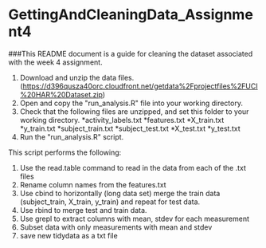 # GettingAndCleaningData_Assignment4


###This README document is a guide for cleaning the dataset associated with the week 4 assignment. 

1. Download and unzip the data files. (https://d396qusza40orc.cloudfront.net/getdata%2Fprojectfiles%2FUCI%20HAR%20Dataset.zip)
2. Open and copy the "run_analysis.R" file into your working directory. 
3. Check that the following files are unzipped, and set this folder to your working directory.
  *activity_labels.txt
  *features.txt
  *X_train.txt
  *y_train.txt
  *subject_train.txt
  *subject_test.txt
  *X_test.txt
  *y_test.txt
4. Run the "run_analysis.R" script. 


This script performs the following:
1. Use the read.table command to read in the data from each of the .txt files
2. Rename column names from the features.txt
3. Use cbind to horizontally (long data set) merge the train data (subject_train, X_train, y_train) and repeat for test data. 
4. Use rbind to merge test and train data. 
5. Use grepl to extract columns with mean, stdev for each measurement
6. Subset data with only measurements with mean and stdev
7. save new tidydata as a txt file 

